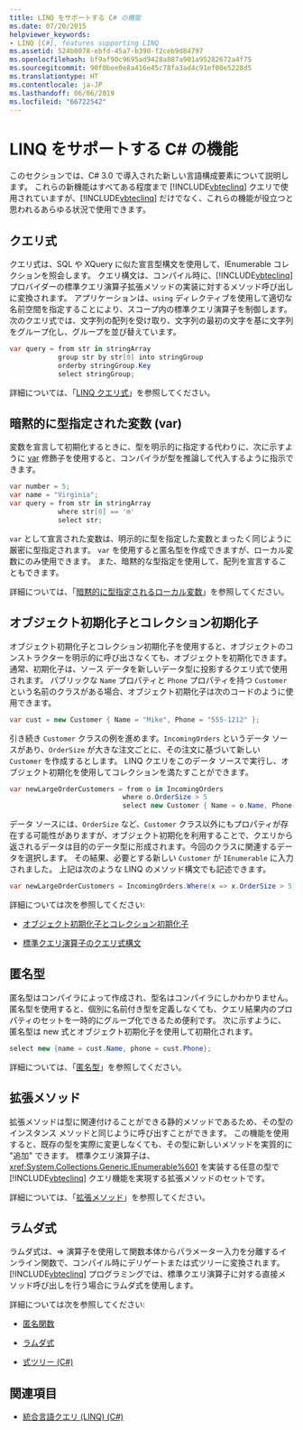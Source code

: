 ```yaml
---
title: LINQ をサポートする C# の機能
ms.date: 07/20/2015
helpviewer_keywords:
- LINQ [C#], features supporting LINQ
ms.assetid: 524b0078-ebfd-45a7-b390-f2ceb9d84797
ms.openlocfilehash: bf9af90c9695ad9428a887a901a95282672a4f75
ms.sourcegitcommit: 90f0bee0e8a416e45c78fa3ad4c91ef00e5228d5
ms.translationtype: HT
ms.contentlocale: ja-JP
ms.lasthandoff: 06/06/2019
ms.locfileid: "66722542"
---
```

# <a name="c-features-that-support-linq"></a>LINQ をサポートする C# の機能

このセクションでは、C# 3.0 で導入された新しい言語構成要素について説明します。 これらの新機能はすべてある程度まで [!INCLUDE[vbteclinq](~/includes/vbteclinq-md.md)] クエリで使用されていますが、[!INCLUDE[vbteclinq](~/includes/vbteclinq-md.md)] だけでなく、これらの機能が役立つと思われるあらゆる状況で使用できます。

## <a name="query-expressions"></a>クエリ式

クエリ式は、SQL や XQuery に似た宣言型構文を使用して、IEnumerable コレクションを照会します。 クエリ構文は、コンパイル時に、[!INCLUDE[vbteclinq](~/includes/vbteclinq-md.md)] プロバイダーの標準クエリ演算子拡張メソッドの実装に対するメソッド呼び出しに変換されます。 アプリケーションは、`using` ディレクティブを使用して適切な名前空間を指定することにより、スコープ内の標準クエリ演算子を制御します。 次のクエリ式では、文字列の配列を受け取り、文字列の最初の文字を基に文字列をグループ化し、グループを並び替えています。

```csharp
var query = from str in stringArray
            group str by str[0] into stringGroup
            orderby stringGroup.Key
            select stringGroup;
```

詳細については、「[LINQ クエリ式](../../../../csharp/programming-guide/linq-query-expressions/index.md)」を参照してください。

## <a name="implicitly-typed-variables-var"></a>暗黙的に型指定された変数 (var)

変数を宣言して初期化するときに、型を明示的に指定する代わりに、次に示すように [var](../../../../csharp/language-reference/keywords/var.md) 修飾子を使用すると、コンパイラが型を推論して代入するように指示できます。

```csharp
var number = 5;
var name = "Virginia";
var query = from str in stringArray
            where str[0] == 'm'
            select str;
```

`var` として宣言された変数は、明示的に型を指定した変数とまったく同じように厳密に型指定されます。 `var` を使用すると匿名型を作成できますが、ローカル変数にのみ使用できます。 また、暗黙的な型指定を使用して、配列を宣言することもできます。

詳細については、「[暗黙的に型指定されるローカル変数](../../../../csharp/programming-guide/classes-and-structs/implicitly-typed-local-variables.md)」を参照してください。

## <a name="object-and-collection-initializers"></a>オブジェクト初期化子とコレクション初期化子

オブジェクト初期化子とコレクション初期化子を使用すると、オブジェクトのコンストラクターを明示的に呼び出さなくても、オブジェクトを初期化できます。 通常、初期化子は、ソース データを新しいデータ型に投影するクエリ式で使用されます。 パブリックな `Name` プロパティと `Phone` プロパティを持つ `Customer` という名前のクラスがある場合、オブジェクト初期化子は次のコードのように使用できます。

```csharp
var cust = new Customer { Name = "Mike", Phone = "555-1212" };
```

引き続き `Customer` クラスの例を進めます。`IncomingOrders` というデータ ソースがあり、`OrderSize` が大きな注文ごとに、その注文に基づいて新しい `Customer` を作成するとします。 LINQ クエリをこのデータ ソースで実行し、オブジェクト初期化を使用してコレクションを満たすことができます。

```csharp
var newLargeOrderCustomers = from o in IncomingOrders
                            where o.OrderSize > 5
                            select new Customer { Name = o.Name, Phone = o.Phone };
```

データ ソースには、`OrderSize` など、`Customer` クラス以外にもプロパティが存在する可能性がありますが、オブジェクト初期化を利用することで、クエリから返されるデータは目的のデータ型に形成されます。今回のクラスに関連するデータを選択します。 その結果、必要とする新しい `Customer` が `IEnumerable` に入力されました。 上記は次のような LINQ のメソッド構文でも記述できます。

```csharp
var newLargeOrderCustomers = IncomingOrders.Where(x => x.OrderSize > 5).Select(y => new Customer { Name = y.Name, Phone = y.Phone });
```

詳細については次を参照してください:

- [オブジェクト初期化子とコレクション初期化子](../../../../csharp/programming-guide/classes-and-structs/object-and-collection-initializers.md)

- [標準クエリ演算子のクエリ式構文](../../../../csharp/programming-guide/concepts/linq/query-expression-syntax-for-standard-query-operators.md)

## <a name="anonymous-types"></a>匿名型

匿名型はコンパイラによって作成され、型名はコンパイラにしかわかりません。 匿名型を使用すると、個別に名前付き型を定義しなくても、クエリ結果内のプロパティのセットを一時的にグループ化できるため便利です。 次に示すように、匿名型は new 式とオブジェクト初期化子を使用して初期化されます。

```csharp
select new {name = cust.Name, phone = cust.Phone};
```

詳細については、「[匿名型](../../../../csharp/programming-guide/classes-and-structs/anonymous-types.md)」を参照してください。

## <a name="extension-methods"></a>拡張メソッド

拡張メソッドは型に関連付けることができる静的メソッドであるため、その型のインスタンス メソッドと同じように呼び出すことができます。 この機能を使用すると、既存の型を実際に変更しなくても、その型に新しいメソッドを実質的に "追加" できます。 標準クエリ演算子は、<xref:System.Collections.Generic.IEnumerable%601> を実装する任意の型で [!INCLUDE[vbteclinq](~/includes/vbteclinq-md.md)] クエリ機能を実現する拡張メソッドのセットです。

詳細については、「[拡張メソッド](../../../../csharp/programming-guide/classes-and-structs/extension-methods.md)」を参照してください。

## <a name="lambda-expressions"></a>ラムダ式

ラムダ式は、=> 演算子を使用して関数本体からパラメーター入力を分離するインライン関数で、コンパイル時にデリゲートまたは式ツリーに変換されます。 [!INCLUDE[vbteclinq](~/includes/vbteclinq-md.md)] プログラミングでは、標準クエリ演算子に対する直接メソッド呼び出しを行う場合にラムダ式を使用します。

詳細については次を参照してください:

- [匿名関数](../../../../csharp/programming-guide/statements-expressions-operators/anonymous-functions.md)

- [ラムダ式](../../../../csharp/programming-guide/statements-expressions-operators/lambda-expressions.md)

- [式ツリー (C#)](../../../../csharp/programming-guide/concepts/expression-trees/index.md)

## <a name="see-also"></a>関連項目

- [統合言語クエリ (LINQ) (C#)](../../../../csharp/programming-guide/concepts/linq/index.md)
